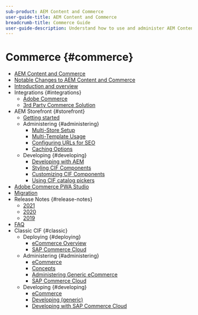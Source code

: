 ```yaml
---
sub-product: AEM Content and Commerce
user-guide-title: AEM Content and Commerce
breadcrumb-title: Commerce Guide
user-guide-description: Understand how to use and administer AEM Content and Commerce.
---
```


# Commerce {#commerce}

+ [AEM Content and Commerce](/help/commerce/home.md)
+ [Notable Changes to AEM Content and Commerce](cif/changes.md)
+ [Introduction and overview](cif/introduction.md)
+ Integrations {#integrations}
  + [Adobe Commerce](cif/integrating/magento.md)
  + [3rd Party Commerce Solution](cif/integrating/third-party.md)
+ AEM Storefront {#storefront}
  + [Getting started](cif/getting-started.md)
  + Administering {#administering}
    + [Multi-Store Setup](cif/configuring/multi-store-setup.md)
    + [Multi-Template Usage](cif/configuring/multi-template-usage.md)
    + [Configuring URLs for SEO](cif/configuring/advanced-url-configuration.md)
    + [Caching Options](cif/configuring/caching.md)
  + Developing {#developing}
    + [Developing with AEM](cif/develop.md)
    + [Styling CIF Components](cif/customizing/style-cif-component.md)
    + [Customizing CIF Components](cif/customizing/customize-cif-components.md)
    + [Using CIF catalog pickers](cif/customizing/use-cif-pickers.md)
+ [Adobe Commerce PWA Studio](cif//pwa-studio/getting-started.md)
+ [Migration](cif/migration.md)
+ Release Notes {#release-notes}
  + [2021](cif/release-notes/release-notes-2021.md)
  + [2020](cif/release-notes/release-notes-2020.md)
  + [2019](cif/release-notes/release-notes-2019.md)
+ [FAQ](cif/faq.md)
+ Classic CIF {#classic}
  + Deploying {#deploying}
    + [eCommerce Overview](/help/commerce/cif-classic/deploying/ecommerce.md)
    + [SAP Commerce Cloud](/help/commerce/cif-classic/deploying/sap-commerce-cloud.md)
  + Administering {#administering}
    + [eCommerce](/help/commerce/cif-classic/administering/ecommerce.md)
    + [Concepts](/help/commerce/cif-classic/administering/concepts.md)
    + [Administering Generic eCommerce](/help/commerce/cif-classic/administering/generic.md)
    + [SAP Commerce Cloud](/help/commerce/cif-classic/administering/sap-commerce-cloud.md)  
  + Developing {#developing}
    + [eCommerce](/help/commerce/cif-classic/developing/ecommerce.md)
    + [Developing (generic)](/help/commerce/cif-classic/developing/generic.md)
    + [Developing with SAP Commerce Cloud](/help/commerce/cif-classic/developing/sap-commerce-cloud.md)
